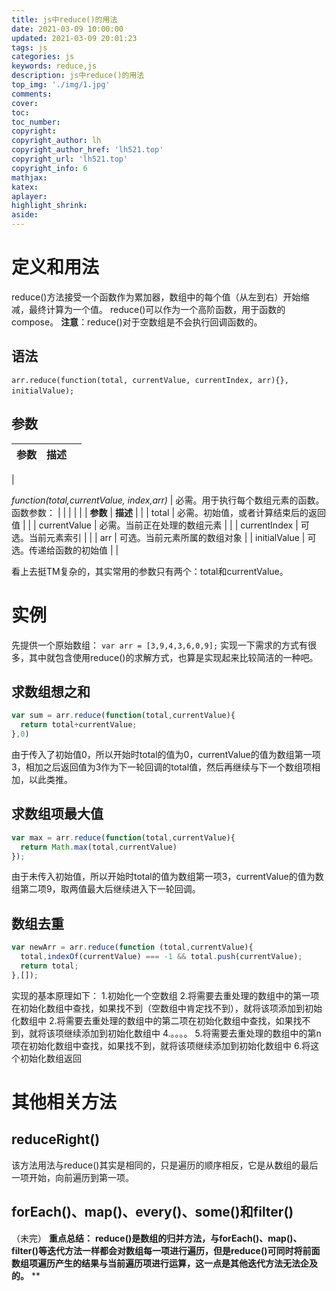 ```yaml
---
title: js中reduce()的用法
date: 2021-03-09 10:00:00
updated: 2021-03-09 20:01:23
tags: js
categories: js
keywords: reduce,js
description: js中reduce()的用法
top_img: './img/1.jpg'
comments:
cover:
toc:
toc_number:
copyright:
copyright_author: lh
copyright_author_href: 'lh521.top'
copyright_url: 'lh521.top'
copyright_info: 6
mathjax:
katex:
aplayer:
highlight_shrink:
aside:
---
```

# 定义和用法
reduce()方法接受一个函数作为累加器，数组中的每个值（从左到右）开始缩减，最终计算为一个值。
reduce()可以作为一个高阶函数，用于函数的compose。
**注意**：reduce()对于空数组是不会执行回调函数的。
## 语法
`arr.reduce(function(total, currentValue, currentIndex, arr){}, initialValue);`
`
`
## 参数
| **参数** | **描述** |  |
| --- | --- | --- |
| 

_function(total,currentValue, index,arr)_ | 必需。用于执行每个数组元素的函数。
函数参数： |  |
|  | 
|  | **参数** | **描述** |
|  | total | 必需。初始值，或者计算结束后的返回值 |
|  | currentValue | 必需。当前正在处理的数组元素 |
|  | currentIndex | 可选。当前元素索引 |
|  | arr | 可选。当前元素所属的数组对象 |
| initialValue | 可选。传递给函数的初始值 |  |

看上去挺TM复杂的，其实常用的参数只有两个：total和currentValue。
# 实例
先提供一个原始数组：
`var arr = [3,9,4,3,6,0,9];`
实现一下需求的方式有很多，其中就包含使用reduce()的求解方式，也算是实现起来比较简洁的一种吧。
## 求数组想之和
```javascript
var sum = arr.reduce(function(total,currentValue){
  return total+currentValue;
},0)
```
由于传入了初始值0，所以开始时total的值为0，currentValue的值为数组第一项3，相加之后返回值为3作为下一轮回调的total值，然后再继续与下一个数组项相加，以此类推。
## 求数组项最大值
```javascript
var max = arr.reduce(function(total,currentValue){
  return Math.max(total,currentValue)
});
```
由于未传入初始值，所以开始时total的值为数组第一项3，currentValue的值为数组第二项9，取两值最大后继续进入下一轮回调。
## 数组去重
```javascript
var newArr = arr.reduce(function (total,currentValue){
  total,indexOf(currentValue) === -1 && total.push(currentValue);
  return total;
},[]);
```
实现的基本原理如下：
1.初始化一个空数组
2.将需要去重处理的数组中的第一项在初始化数组中查找，如果找不到（空数组中肯定找不到），就将该项添加到初始化数组中
2.将需要去重处理的数组中的第二项在初始化数组中查找，如果找不到，就将该项继续添加到初始化数组中
4.。。。。
5.将需要去重处理的数组中的第n项在初始化数组中查找，如果找不到，就将该项继续添加到初始化数组中
6.将这个初始化数组返回


# 其他相关方法
## reduceRight()
该方法用法与reduce()其实是相同的，只是遍历的顺序相反，它是从数组的最后一项开始，向前遍历到第一项。
## forEach()、map()、every()、some()和filter()
（未完）
**重点总结：**
**reduce()是数组的归并方法，与forEach()、map()、filter()等迭代方法一样都会对数组每一项进行遍历，但是reduce()可同时将前面数组项遍历产生的结果与当前遍历项进行运算，这一点是其他迭代方法无法企及的。**
**

